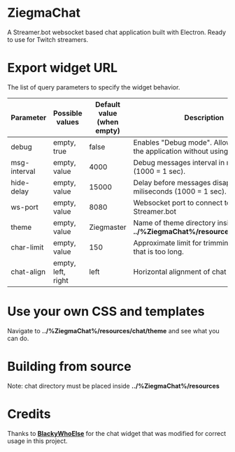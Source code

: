 # ZiegmaChat
A Streamer.bot websocket based chat application built with Electron.
Ready to use for Twitch streamers.

# Export widget URL
The list of query parameters to specify the widget behavior.

| **Parameter** | **Possible values** | **Default value** (when empty) | **Description** |
| ------ | ------ | ------ | ------ |
| debug | empty, true | false | Enables "Debug mode". Allows you to test the application without using a real chat. |
| msg-interval | empty, value | 4000 | Debug messages interval in miliseconds (1000 = 1 sec). |
| hide-delay | empty, value | 15000 | Delay before messages disappear in miliseconds (1000 = 1 sec). |
| ws-port | empty, value | 8080 | Websocket port to connect to Streamer.bot |
| theme | empty, value | Ziegmaster | Name of theme directory inside **../%ZiegmaChat%/resources/chat/theme** |
| char-limit | empty, value | 150 | Approximate limit for trimming a message that is too long. |
| chat-align | empty, left, right | left | Horizontal alignment of chat messages. |

# Use your own CSS and templates
Navigate to **../%ZiegmaChat%/resources/chat/theme** and see what you can do.

# Building from source
Note: chat directory must be placed inside **../%ZiegmaChat%/resources**

# Credits
Thanks to [**BlackyWhoElse**](https://github.com/BlackyWhoElse/streamer.bot-actions) for the chat widget that was modified for correct usage in this project.
